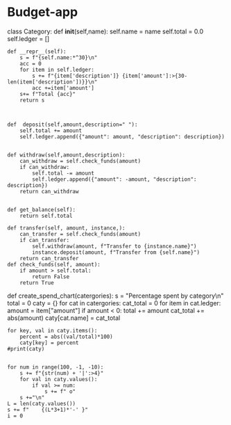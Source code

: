 # Budget-app

class Category:
    def __init__(self,name):
        self.name = name
        self.total = 0.0
        self.ledger = []
    
    def __repr__(self):
        s = f"{self.name:*^30}\n"
        acc = 0
        for item in self.ledger:
            s += f"{item['description']} {item['amount']:>{30-len(item['description'])}}\n" 
            acc +=item['amount']
        s+= f"Total {acc}"
        return s
                                      
    
    
    def  deposit(self,amount,description=" "):
        self.total += amount
        self.ledger.append({"amount": amount, "description": description})


    def withdraw(self,amount,description):
        can_withdraw = self.check_funds(amount)
        if can_withdraw:
            self.total -= amount
            self.ledger.append({"amount": -amount, "description": description})
        return can_withdraw
    
    
    def get_balance(self):
        return self.total
    
    def transfer(self, amount, instance,):
        can_transfer = self.check_funds(amount)
        if can_transfer:
            self.withdraw(amount, f"Transfer to {instance.name}")
            instance.deposit(amount, f"Transfer from {self.name}")
        return can_transfer
    def check_funds(self, amount):
        if amount > self.total:
            return False
        return True
            
def create_spend_chart(catergories):
    s = "Percentage spent by category\n"
    total = 0
    caty = {}
    for cat in catergories:
        cat_total = 0
        for item in cat.ledger:
            amount = item["amount"]
            if amount < 0:
                total += amount
                cat_total += abs(amount)
        caty[cat.name] = cat_total
        
    for key, val in caty.items():
        percent = abs((val/total)*100)
        caty[key] = percent
    #print(caty)
        
    
    for num in range(100, -1, -10):
        s += f"{str(num) + '|':>4}"
        for val in caty.values():          
            if val >= num:               
                s += f" o"
        s +="\n"
    L = len(caty.values()) 
    s += f"    {(L*3+1)*'-' }"
    i = 0
